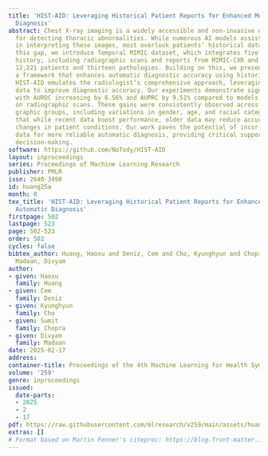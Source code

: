 ```yaml
---
title: 'HIST-AID: Leveraging Historical Patient Reports for Enhanced Multi-Modal Automatic
  Diagnosis'
abstract: Chest X-ray imaging is a widely accessible and non-invasive diagnostic tool
  for detecting thoracic abnormalities. While numerous AI models assist radiologists
  in interpreting these images, most overlook patients’ historical data. To bridge
  this gap, we introduce Temporal MIMIC dataset, which integrates five years of patient
  history, including radiographic scans and reports from MIMIC-CXR and MIMIC-IV, encompassing
  12,221 patients and thirteen pathologies. Building on this, we present HIST-AID,
  a framework that enhances automatic diagnostic accuracy using historical reports.
  HIST-AID emulates the radiologist’s comprehensive approach, leveraging historical
  data to improve diagnostic accuracy. Our experiments demonstrate significant improvements,
  with AUROC increasing by 6.56% and AUPRC by 9.51% compared to models that rely solely
  on radiographic scans. These gains were consistently observed across diverse demo-
  graphic groups, including variations in gender, age, and racial categories. We show
  that while recent data boost performance, older data may reduce accuracy due to
  changes in patient conditions. Our work paves the potential of incor- porating historical
  data for more reliable automatic diagnosis, providing critical support for clinical
  decision-making.
software: https://github.com/NoTody/HIST-AID
layout: inproceedings
series: Proceedings of Machine Learning Research
publisher: PMLR
issn: 2640-3498
id: huang25a
month: 0
tex_title: 'HIST-AID: Leveraging Historical Patient Reports for Enhanced Multi-Modal
  Automatic Diagnosis'
firstpage: 502
lastpage: 523
page: 502-523
order: 502
cycles: false
bibtex_author: Huang, Haoxu and Deniz, Cem and Cho, Kyunghyun and Chopra, Sumit and
  Madaan, Divyam
author:
- given: Haoxu
  family: Huang
- given: Cem
  family: Deniz
- given: Kyunghyun
  family: Cho
- given: Sumit
  family: Chopra
- given: Divyam
  family: Madaan
date: 2025-02-17
address:
container-title: Proceedings of the 4th Machine Learning for Health Symposium
volume: '259'
genre: inproceedings
issued:
  date-parts:
  - 2025
  - 2
  - 17
pdf: https://raw.githubusercontent.com/mlresearch/v259/main/assets/huang25a/huang25a.pdf
extras: []
# Format based on Martin Fenner's citeproc: https://blog.front-matter.io/posts/citeproc-yaml-for-bibliographies/
---
```

